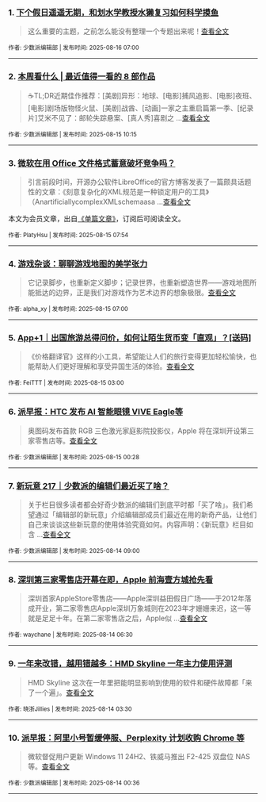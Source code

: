 ### 1. [下个假日遥遥无期，和划水学教授水獭复习如何科学摸鱼](https://sspai.com/post/101860)

> 这么重要的主题，之前怎么能没有整理一个专题出来呢！[查看全文](https://sspai.com/post/101860) 

<sub>作者: 少数派编辑部 | 发布时间: 2025-08-16 07:00</sub>

---


### 2. [本周看什么 | 最近值得一看的 8 部作品](https://sspai.com/post/101852)

> ☕️TL;DR近期佳作推荐：[美剧]异形：地球、[电影]捕风追影、[电影]夜班、[电影]剧场版物怪火鼠、[美剧]战酋、[动画]一家之主重启篇第一季、[纪录片]艾米不见了：邮轮失踪悬案、[真人秀]喜剧之 ...[查看全文](https://sspai.com/post/101852) 

<sub>作者: 少数派编辑部 | 发布时间: 2025-08-15 10:15</sub>

---


### 3. [微软在用 Office 文件格式蓄意破坏竞争吗？](https://sspai.com/prime/story/is-ooxml-artificially-complex)

> 引言前段时间，开源办公软件LibreOffice的官方博客发表了一篇颇具话题性的文章：《刻意复杂化的XML规范是一种锁定用户的工具》（AnartificiallycomplexXMLschemaasa ...[查看全文](https://sspai.com/prime/story/is-ooxml-artificially-complex)

本文为会员文章，出自[《单篇文章》](https://sspai.com/prime/precog/single)，订阅后可阅读全文。 

<sub>作者: PlatyHsu | 发布时间: 2025-08-15 07:54</sub>

---


### 4. [游戏杂谈：聊聊游戏地图的美学张力](https://sspai.com/post/101806)

> 它记录脚步，也重新定义脚步；记录世界，也重新塑造世界——游戏地图所能抵达的边界，正是我们对游戏作为艺术边界的想象极限。[查看全文](https://sspai.com/post/101806) 

<sub>作者: alpha_xy | 发布时间: 2025-08-15 07:00</sub>

---


### 5. [App+1｜出国旅游总得问价，如何让陌生货币变「直观」？[送码]](https://sspai.com/post/101678)

> 《价格翻译官》这样的小工具，希望能让人们的旅行变得更加轻松愉快，也能帮助人们更好理解和享受异国生活的体验。[查看全文](https://sspai.com/post/101678) 

<sub>作者: FeiTTT | 发布时间: 2025-08-15 03:00</sub>

---


### 6. [派早报：HTC 发布 AI 智能眼镜 VIVE Eagle等](https://sspai.com/post/101841)

> 奥图码发布首款 RGB 三色激光家庭影院投影仪，Apple 将在深圳开设第三家零售店等。[查看全文](https://sspai.com/post/101841) 

<sub>作者: 少数派编辑部 | 发布时间: 2025-08-15 00:28</sub>

---


### 7. [新玩意 217｜少数派的编辑们最近买了啥？](https://sspai.com/post/101824)

> 关于栏目很多读者都会好奇少数派的编辑们到底平时都「买了啥」。我们希望通过「编辑部的新玩意」介绍编辑部成员们最近在用的新奇产品，让他们自己来谈谈这些新玩意的使用体验究竟如何。内容声明：《新玩意》栏目如含 ...[查看全文](https://sspai.com/post/101824) 

<sub>作者: 少数派编辑部 | 发布时间: 2025-08-14 09:00</sub>

---


### 8. [深圳第三家零售店开幕在即，Apple 前海壹方城抢先看](https://sspai.com/post/101827)

> 深圳首家AppleStore零售店——Apple深圳益田假日广场——于2012年落成开业，第二家零售店Apple深圳万象城则在2023年才姗姗来迟，这一等就是足足十年。在第二家零售店之后，Apple似 ...[查看全文](https://sspai.com/post/101827) 

<sub>作者: waychane | 发布时间: 2025-08-14 06:30</sub>

---


### 9. [一年来改错，越用错越多：HMD Skyline 一年主力使用评测](https://sspai.com/post/101718)

> HMD Skyline 这次在一年里把能明显影响到使用的软件和硬件故障都「来了一个遍」。[查看全文](https://sspai.com/post/101718) 

<sub>作者: 晓浙Jillies | 发布时间: 2025-08-14 03:30</sub>

---


### 10. [派早报：阿里小号暂缓停服、Perplexity 计划收购 Chrome 等](https://sspai.com/post/101819)

> 微软督促用户更新 Windows 11 24H2、铁威马推出 F2-425 双盘位 NAS 等。[查看全文](https://sspai.com/post/101819) 

<sub>作者: 少数派编辑部 | 发布时间: 2025-08-14 00:36</sub>

---

